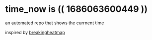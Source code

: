 # time_now is (( 1686063600449 ))

an automated repo that shows the currnent time

inspired by [breakingheatmap](https://github.com/breakingheatmap/breakingheatmap)